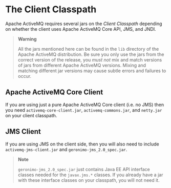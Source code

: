 # The Client Classpath

Apache ActiveMQ requires several jars on the *Client Classpath* depending on
whether the client uses Apache ActiveMQ Core API, JMS, and JNDI.

> **Warning**
>
> All the jars mentioned here can be found in the `lib` directory of the
> Apache ActiveMQ distribution. Be sure you only use the jars from the correct
> version of the release, you *must not* mix and match versions of jars
> from different Apache ActiveMQ versions. Mixing and matching different jar
> versions may cause subtle errors and failures to occur.

## Apache ActiveMQ Core Client

If you are using just a pure Apache ActiveMQ Core client (i.e. no JMS) then you
need `activemq-core-client.jar`, `activemq-commons.jar`, and `netty.jar`
on your client classpath.

## JMS Client

If you are using JMS on the client side, then you will also need to
include `activemq-jms-client.jar` and `geronimo-jms_2.0_spec.jar`.

> **Note**
>
> `geronimo-jms_2.0_spec.jar` just contains Java EE API interface classes needed
> for the `javax.jms.*` classes. If you already have a jar with these
> interface classes on your classpath, you will not need it.
